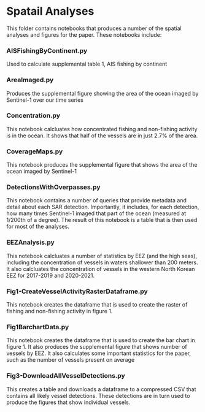 # Spatail Analyses

This folder contains notebooks that produces a number of the spatial analyses and figures for the paper. These notebooks include:

### AISFishingByContinent.py
Used to calculate supplemental table 1, AIS fishing by continent

### AreaImaged.py
Produces the supplemental figure showing the area of the ocean imaged by Sentinel-1 over our time series

### Concentration.py
This notebook calcluates how concentrated fishing and non-fishing activity is in the ocean. It shows that half of the vessels are in just 2.7% of the area.

### CoverageMaps.py
This notebook produces the supplemental figure that shows the area of the ocean imaged by Sentinel-1

### DetectionsWithOverpasses.py
This notebook contains a number of queries that provide metadata and detail about each SAR detection. Importantly, it includes, for each detection, how many times Sentinel-1 imaged that part of the ocean (measured at 1/200th of a degree). The result of this notebook is a table that is then used for most of the analyses. 

### EEZAnalysis.py
This notebook calcluates a number of statistics by EEZ (and the high seas), including the concentration of vessels in waters shallower than 200 meters. It also calcluates the concentration of vessels in the western North Korean EEZ for 2017-2019 and 2020-2021. 

### Fig1-CreateVesselActivityRasterDataframe.py
This notebook creates the dataframe that is used to create the raster of fishing and non-fishing activity in figure 1. 

### Fig1BarchartData.py
This notebook creates the dataframe that is used to create the bar chart in figure 1. It also produces the supplemental figure that shows number of vessels by EEZ. It also calculates some important statistics for the paper, such as the number of vessels present on average

### Fig3-DownloadAllVesselDetections.py
This creates a table and downloads a dataframe to a compressed CSV that contains all likely vessel detections. These detections are in turn used to produce the figures that show individual vessels.


